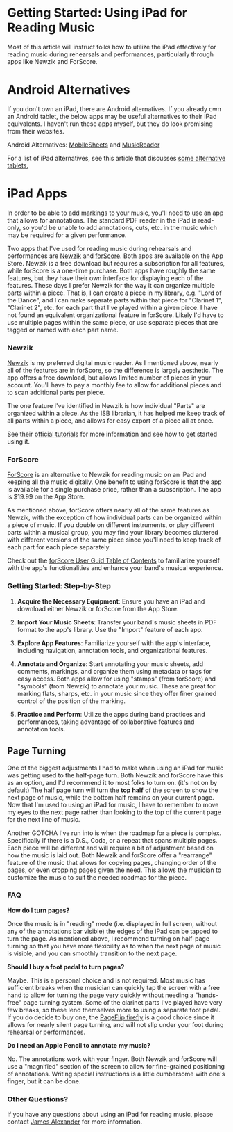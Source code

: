 # Getting Started: Using iPad for Reading Music

Most of this article will instruct folks how to utilize the iPad effectively for reading music during rehearsals and performances, particularly through apps like Newzik and ForScore.

# Android Alternatives

If you don't own an iPad, there are Android alternatives. If you already own an Android tablet, the below apps may be useful alternatives to their iPad equivalents. I haven't run these apps myself, but they do look promising from their websites.

Android Alternatives: [MobileSheets](https://www.zubersoft.com/mobilesheets/) and [MusicReader](https://www.musicreader.net/)

For a list of iPad alternatives, see this article that discusses [some alternative tablets.](https://www.creativebloq.com/buying-guides/best-ipad-alternatives#section-best-cheap-samsung-ipad-alternative)

# iPad Apps

In order to be able to add markings to your music, you'll need to use an app that allows for annotations. The standard PDF reader in the iPad is read-only, so you'd be unable to add annotations, cuts, etc. in the music which may be required for a given performance.

Two apps that I've used for reading music during rehearsals and performances are [Newzik](https://newzik.com/) and [forScore](https://forscore.co/). Both apps are available on the App Store. Newzik is a free download but requires a subscription for all features, while forScore is a one-time purchase. Both apps have roughly the same features, but they have their own interface for displaying each of the features. These days I prefer Newzik for the way it can organize multiple parts within a piece. That is, I can create a piece in my library, e.g. "Lord of the Dance", and I can make separate parts within that piece for "Clarinet 1", "Clarinet 2", etc. for each part that I've played within a given piece. I have not found an equivalent organizational feature in forScore. Likely I'd have to use multiple pages within the same piece, or use separate pieces that are tagged or named with each part name.

### Newzik

[Newzik](https://newzik.com/) is my preferred digital music reader. As I mentioned above, nearly all of the features are in forScore, so the difference is largely aesthetic. The app offers a free download, but allows limited number of pieces in your account. You'll have to pay a monthly fee to allow for additional pieces and to scan additional parts per piece.

The one feature I've identified in Newzik is how individual "Parts" are organized within a piece. As the ISB librarian, it has helped me keep track of all parts within a piece, and allows for easy export of a piece all at once.

See their [official tutorials](https://academy.newzik.com/collections/for-musicians/) for more information and see how to get started using it.

### ForScore

[ForScore](https://forscore.co/) is an alternative to Newzik for reading music on an iPad and keeping all the music digitally. One benefit to using forScore is that the app is available for a single purchase price, rather than a subscription. The app is $19.99 on the App Store.

As mentioned above, forScore offers nearly all of the same features as Newzik, with the exception of how individual parts can be organized within a piece of music. If you double on different instruments, or play different parts within a musical group, you may find your library becomes cluttered with different versions of the same piece since you'll need to keep track of each part for each piece separately.

Check out the [forScore User Guid Table of Contents](https://forscore.co/documentation/table-of-contents/) to familiarize yourself with the app's functionalities and enhance your band's musical experience.

### Getting Started: Step-by-Step

1. **Acquire the Necessary Equipment**: Ensure you have an iPad and download either Newzik or forScore from the App Store.

2. **Import Your Music Sheets**: Transfer your band's music sheets in PDF format to the app's library. Use the "Import" feature of each app.

3. **Explore App Features**: Familiarize yourself with the app's interface, including navigation, annotation tools, and organizational features.

4. **Annotate and Organize**: Start annotating your music sheets, add comments, markings, and organize them using metadata or tags for easy access. Both apps allow for using "stamps" (from forScore) and "symbols" (from Newzik) to annotate your music. These are great for marking flats, sharps, etc. in your music since they offer finer grained control of the position of the marking.

5. **Practice and Perform**: Utilize the apps during band practices and performances, taking advantage of collaborative features and annotation tools.

## Page Turning

One of the biggest adjustments I had to make when using an iPad for music was getting used to the half-page turn. Both Newzik and forScore have this as an option, and I'd recommend it to most folks to turn on. (it's not on by default) The half page turn will turn the **top half** of the screen to show the next page of music, while the bottom half remains on your current page. Now that I'm used to using an iPad for music, I have to remember to move my eyes to the next page rather than looking to the top of the current page for the next line of music.

Another GOTCHA I've run into is when the roadmap for a piece is complex. Specifically if there is a D.S., Coda, or a repeat that spans multiple pages. Each piece will be different and will require a bit of adjustment based on how the music is laid out. Both Newzik and forScore offer a "rearrange" feature of the music that allows for copying pages, changing order of the pages, or even cropping pages given the need. This allows the musician to customize the music to suit the needed roadmap for the piece.

### FAQ

**How do I turn pages?**

Once the music is in "reading" mode (i.e. displayed in full screen, without any of the annotations bar visible) the edges of the iPad can be tapped to turn the page. As mentioned above, I recommend turning on half-page turning so that you have more flexibility as to when the next page of music is visible, and you can smoothly transition to the next page.

**Should I buy a foot pedal to turn pages?**

Maybe. This is a personal choice and is not required. Most music has sufficient breaks when the musician can quickly tap the screen with a free hand to allow for turning the page very quickly without needing a "hands-free" page turning system. Some of the clarinet parts I've played have very few breaks, so these lend themselves more to using a separate foot pedal. If you do decide to buy one, the [PageFlip firefly](https://www.amazon.com/gp/product/B00ILVHBKC/) is a good choice since it allows for nearly silent page turning, and will not slip under your foot during rehearsal or performances.

**Do I need an Apple Pencil to annotate my music?**

No. The annotations work with your finger. Both Newzik and forScore will use a "magnified" section of the screen to allow for fine-grained positioning of annotations. Writing special instructions is a little cumbersome with one's finger, but it can be done. 


### Other Questions?

If you have any questions about using an iPad for reading music, please contact [James Alexander](mailto:james@jamesralexander.com) for more information.
